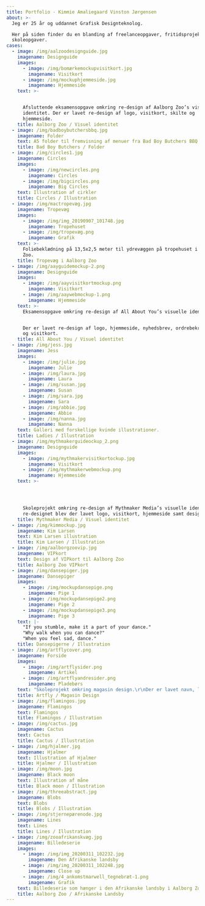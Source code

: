 ```yaml
---
title: Portfolio - Kimmie Amaliegaard Vinston Jørgensen
about: >-
  Jeg er 25 år og uddannet Grafisk Designteknolog.

  Her på siden finder du en blanding af freelanceopgaver, fritidsprojekter samt
  skoleopgaver.
cases:
  - image: /img/aalzoodesignguide.jpg
    imagename: Designguide
    images:
      - image: /img/bomærkemockupvisitkort.jpg
        imagename: Visitkort
      - image: /img/mockuphjemmeside.jpg
        imagename: Hjemmeside
    text: >-


      Afsluttende eksamensopgave omkring re-design af Aalborg Zoo’s visuelle
      identitet. Der er lavet re-design af logo, visitkort, skilte og
      hjemmeside.
    title: Aalborg Zoo / Visuel identitet
  - image: /img/badboybutchersbbq.jpg
    imagename: Folder
    text: A5 folder til fremvisning af menuer fra Bad Boy Butchers BBQ
    title: Bad Boy Butchers / Folder
  - image: /img/circles1.jpg
    imagename: Circles
    images:
      - image: /img/newcircles.png
        imagename: Circles
      - image: /img/bigcircles.png
        imagename: Big Circles
    text: Illustration af cirkler
    title: Circles / Illustration
  - image: /img/mactropevæg.jpg
    imagename: Tropevæg
    images:
      - image: /img/img_20190907_101748.jpg
        imagename: Tropehuset
      - image: /img/tropevæg.png
        imagename: Grafik
    text: >-
      Foliebeklædning på 13,5x2,5 meter til ydrevæggen på tropehuset i Aalborg
      Zoo.
    title: Tropevæg i Aalborg Zoo
  - image: /img/aayguidemockup-2.png
    imagename: Designguide
    images:
      - image: /img/aayvisitkortmockup.png
        imagename: Visitkort
      - image: /img/aaywebmockup-1.png
        imagename: Hjemmeside
    text: >-
      Eksamensopgave omkring re-design af All About You’s visuelle identitet.


      Der er lavet re-design af logo, hjemmeside, nyhedsbrev, ordrebekræftelse
      og visitkort.
    title: All About You / Visuel identitet
  - image: /img/jess.jpg
    imagename: Jess
    images:
      - image: /img/julie.jpg
        imagename: Julie
      - image: /img/laura.jpg
        imagename: Laura
      - image: /img/susan.jpg
        imagename: Susan
      - image: /img/sara.jpg
        imagename: Sara
      - image: /img/abbie.jpg
        imagename: Abbie
      - image: /img/nanna.jpg
        imagename: Nanna
    text: Galleri med forskellige kvinde illustrationer.
    title: Ladies / Illustration
  - image: /img/mythmakerguideockup_2.png
    imagename: Designguide
    images:
      - image: /img/mythmakervisitkortockup.jpg
        imagename: Visitkort
      - image: /img/mythmakerwebmockup.png
        imagename: Hjemmeside
    text: >-




      Skoleprojekt omkring re-design af Mythmaker Media’s visuelle identitet. I
      re-designet blev der lavet logo, visitkort, hjemmeside samt design guide.
    title: Mythmaker Media / Visuel identitet
  - image: /img/kimmockup.jpg
    imagename: Kim Larsen
    text: Kim Larsen illustration
    title: Kim Larsen / Illustration
  - image: /img/aalborgzoovip.jpg
    imagename: VIPkort
    text: Design af VIPkort til Aalborg Zoo
    title: Aalborg Zoo VIPkort
  - image: /img/dansepiger.jpg
    imagename: Dansepiger
    images:
      - image: /img/mockupdansepige.png
        imagename: Pige 1
      - image: /img/mockupdansepige2.png
        imagename: Pige 2
      - image: /img/mockupdansepige3.png
        imagename: Pige 3
    text: |-
      "If you stumble, make it a part of your dance."
      "Why walk when you can dance?"
      "When you feel sad, dance."
    title: Dansepigerne / Illustration
  - image: /img/artflycover.png
    imagename: Forside
    images:
      - image: /img/artflysider.png
        imagename: Artikel
      - image: /img/artflyandresider.png
        imagename: Pladebørs
    text: "Skoleprojekt omkring magasin design.\r\nDer er lavet navn, logo, forside med et billede fra en anden kunstner, indersider, samt en designguide"
    title: Artfly / Magasin Design
  - image: /img/flamingos.jpg
    imagename: Flamingos
    text: Flamingos
    title: Flamingos / Illustration
  - image: /img/cactus.jpg
    imagename: Cactus
    text: Cactus
    title: Cactus / Illustration
  - image: /img/hjalmer.jpg
    imagename: Hjalmer
    text: Illustration af Hjalmer
    title: Hjalmer / Illustration
  - image: /img/moon.jpg
    imagename: Black moon
    text: Illustration af måne
    title: Black moon / Illustration
  - image: /img/threeabstract.jpg
    imagename: Blobs
    text: Blobs
    title: Blobs / Illustration
  - image: /img/stjernepærenode.jpg
    imagename: Lines
    text: Lines
    title: Lines / Illustration
  - image: /img/zooafrikanskvæg.jpg
    imagename: Billedeserie
    images:
      - image: /img/img_20200311_102232.jpg
        imagename: Den Afrikanske landsby
      - image: /img/img_20200311_102248.jpg
        imagename: Close up
      - image: /img/4_ankomstmarwell_tegnebræt-1.png
        imagename: Grafik
    text: Billedeserie som hænger i den Afrikanske landsby i Aalborg Zoo.
    title: Aalborg Zoo / Afrikanske Landsby
---
```


